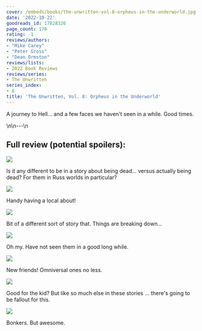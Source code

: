 ```yaml
---
cover: /embeds/books/the-unwritten-vol-8-orpheus-in-the-underworld.jpg
date: '2022-10-22'
goodreads_id: 17828326
page_count: 176
rating: -1
reviews/authors:
- "Mike Carey"
- "Peter Gross"
- "Dean Ormston"
reviews/lists:
- 2022 Book Reviews
reviews/series:
- The Unwritten
series_index:
- 8
title: 'The Unwritten, Vol. 8: Orpheus in the Underworld'
---
```

A journey to Hell... and a few faces we haven't seen in a while. Good times. 

<!--more-->\n\n---\n

## Full review (potential spoilers):

![](/embeds/books/attachments/unwritten-8-8aaef1.png)

Is it any different to be in a story about being dead... versus actually being dead? For them in Russ worlds in particular?

![](/embeds/books/attachments/unwritten-8-f5c089.png)

Handy having a local about!

![](/embeds/books/attachments/unwritten-8-091c79.png)

Bit of a different sort of story that. Things are breaking down...

![](/embeds/books/attachments/unwritten-8-c282df.png)

Oh my. Have not seen them in a good long while. 

![](/embeds/books/attachments/unwritten-8-0b3416.png)

New friends! Omniversal ones no less. 

![](/embeds/books/attachments/unwritten-8-9d5e96.png)

Good for the kid? But like so much else in these stories ... there's going to be fallout for this. 

![](/embeds/books/attachments/unwritten-8-c2b43c.png)

Bonkers. But awesome. 


